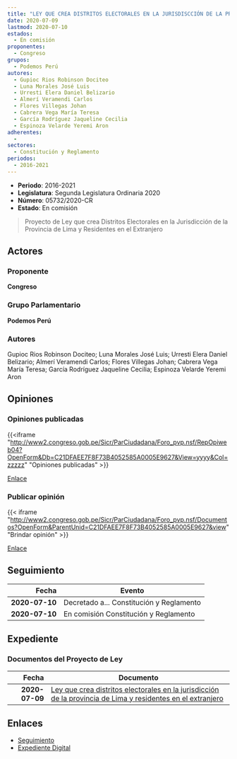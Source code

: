 ```yaml
---
title: "LEY QUE CREA DISTRITOS ELECTORALES EN LA JURISDISCCIÓN DE LA PROVINCIA DE LIMA Y RESIDENTES EN EL EXTRANJERO"
date: 2020-07-09
lastmod: 2020-07-10
estados: 
  - En comisión
proponentes: 
  - Congreso
grupos: 
  - Podemos Perú
autores: 
  - Gupioc Rios Robinson Dociteo
  - Luna Morales José Luis
  - Urresti Elera Daniel Belizario
  - Almerí Veramendi Carlos
  - Flores Villegas Johan
  - Cabrera Vega María Teresa
  - García Rodríguez Jaqueline Cecilia
  - Espinoza Velarde Yeremi Aron
adherentes: 
  - 
sectores: 
  - Constitución y Reglamento
periodos: 
  - 2016-2021
---
```


- **Periodo**: 2016-2021
- **Legislatura**: Segunda Legislatura Ordinaria 2020
- **Número**: 05732/2020-CR
- **Estado**: En comisión

> Proyecto de Ley que crea Distritos Electorales en la Jurisdicción de la Provincia de Lima y Residentes en el Extranjero


## Actores

### Proponente

**Congreso**

### Grupo Parlamentario

**Podemos Perú**

### Autores

Gupioc Rios Robinson Dociteo; Luna Morales José Luis; Urresti Elera Daniel Belizario; Almerí Veramendi Carlos; Flores Villegas Johan; Cabrera Vega María Teresa; García Rodríguez Jaqueline Cecilia; Espinoza Velarde Yeremi Aron


## Opiniones

### Opiniones publicadas

{{<iframe "http://www2.congreso.gob.pe/Sicr/ParCiudadana/Foro_pvp.nsf/RepOpiweb04?OpenForm&Db=C21DFAEE7F8F73B4052585A0005E9627&View=yyyy&Col=zzzzz" "Opiniones publicadas" >}}

[Enlace](http://www2.congreso.gob.pe/Sicr/ParCiudadana/Foro_pvp.nsf/RepOpiweb04?OpenForm&Db=C21DFAEE7F8F73B4052585A0005E9627&View=yyyy&Col=zzzzz)
### Publicar opinión

{{< iframe "http://www2.congreso.gob.pe/Sicr/ParCiudadana/Foro_pvp.nsf/Documentos?OpenForm&ParentUnid=C21DFAEE7F8F73B4052585A0005E9627&view" "Brindar opinión" >}}

[Enlace](http://www2.congreso.gob.pe/Sicr/ParCiudadana/Foro_pvp.nsf/Documentos?OpenForm&ParentUnid=C21DFAEE7F8F73B4052585A0005E9627&view)

## Seguimiento

| Fecha | Evento |
|------:|--------|
| **2020-07-10** | Decretado a... Constitución y Reglamento|
| **2020-07-10** | En comisión Constitución y Reglamento|


## Expediente


### Documentos del Proyecto de Ley

| Fecha | Documento |
|------:|--------|
| **2020-07-09** | [Ley que crea distritos electorales en la jurisdicción de la provincia de Lima y residentes en el extranjero](http://www.leyes.congreso.gob.pe/Documentos/2016_2021/Proyectos_de_Ley_y_de_Resoluciones_Legislativas/PL05732-20200709.pdf) |

## Enlaces 

- [Seguimiento](http://www2.congreso.gob.pe/Sicr/TraDocEstProc/CLProLey2016.nsf/f7fff46988ca05b1052578e100829cc7/45eb03bd81498aba052585a00062cad5?OpenDocument)
- [Expediente Digital](http://www2.congreso.gob.pe/Sicr/TraDocEstProc/CLProLey2016.nsf/f7fff46988ca05b1052578e100829cc7/45eb03bd81498aba052585a00062cad5?OpenDocument&Click=05257FB7005EB655.eb71d0cf91d8294e05256cdf006b5706/$Body/0.1C6C)
